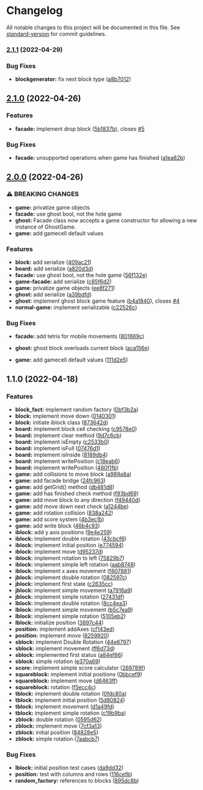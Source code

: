 # Changelog

All notable changes to this project will be documented in this file. See [standard-version](https://github.com/conventional-changelog/standard-version) for commit guidelines.

### [2.1.1](https://github.com/Pablito2020/Tetris/compare/v2.1.0...v2.1.1) (2022-04-29)


### Bug Fixes

* **blockgenerator:** fix next block type ([a8b7012](https://github.com/Pablito2020/Tetris/commit/a8b701223d00c52a10630e395689481a251df0ae))

## [2.1.0](https://github.com/Pablito2020/Tetris/compare/v2.0.0...v2.1.0) (2022-04-26)


### Features

* **facade:** implement drop block ([5b1837b](https://github.com/Pablito2020/Tetris/commit/5b1837b7ebb64c08d781bcc890fbb3f038f1e975)), closes [#5](https://github.com/Pablito2020/Tetris/issues/5)


### Bug Fixes

* **facade:** unsupported operations when game has finished ([a1ea82b](https://github.com/Pablito2020/Tetris/commit/a1ea82b19aa0cd79ffd762322a9416204160737d))

## [2.0.0](https://github.com/Pablito2020/Tetris/compare/v1.1.0...v2.0.0) (2022-04-26)


### ⚠ BREAKING CHANGES

* **game:** privatize game objects
* **facade:** use ghost bool, not the hole game
* **ghost:** Facade class now accepts a game constructor for
allowing a new instance of GhostGame.
* **game:** add gamecell default values

### Features

* **block:** add serialize ([409ac21](https://github.com/Pablito2020/Tetris/commit/409ac21f9c2fa08062c5e103acf110faae24ba2e))
* **board:** add serialize ([a820d3d](https://github.com/Pablito2020/Tetris/commit/a820d3d0f29528382192bf65dafe847377e838ed))
* **facade:** use ghost bool, not the hole game ([56f132e](https://github.com/Pablito2020/Tetris/commit/56f132ebe5724ae1e3b321092c6995a5c5cd6ca5))
* **game-facade:** add serialize ([c85f6d2](https://github.com/Pablito2020/Tetris/commit/c85f6d2c65f01527ce053f4b98c4916838972930))
* **game:** privatize game objects ([ee8f271](https://github.com/Pablito2020/Tetris/commit/ee8f2711aa8107ecdd34814d98479376d7abd786))
* **ghost:** add serialize ([a39bdfd](https://github.com/Pablito2020/Tetris/commit/a39bdfdd9fea45da298741b21ece81d7e91c070d))
* **ghost:** implement ghost block game feature ([b4a1840](https://github.com/Pablito2020/Tetris/commit/b4a18406f2a259f0da4884424ef1cd73b171cd97)), closes [#4](https://github.com/Pablito2020/Tetris/issues/4)
* **normal-game:** implement serializable ([c22526c](https://github.com/Pablito2020/Tetris/commit/c22526c6742eb9b6191d3b8411ddf6fdea529610))


### Bug Fixes

* **facade:** add tetris for mobile movements ([801669c](https://github.com/Pablito2020/Tetris/commit/801669ccbdfc27a0d36acad537a79a0bdd9de7e8))
* **ghost:** ghost block overloads current block ([aca156e](https://github.com/Pablito2020/Tetris/commit/aca156e56b46a0ce5fc12f6889508e0f1037a19b))


* **game:** add gamecell default values ([111d2e5](https://github.com/Pablito2020/Tetris/commit/111d2e5805accfe1ad5004783d3aac063703b725))

## 1.1.0 (2022-04-18)


### Features

* **block_fact:** implement random factory ([0bf3b2a](https://github.com/Pablito2020/Tetris/commit/0bf3b2a77ee073280e78915b3ab948173d4d8dca))
* **block:** implement move down ([0140301](https://github.com/Pablito2020/Tetris/commit/0140301017761e5ebacfdcefb0919f05b06f2f13))
* **block:** initiate iblock class ([873642d](https://github.com/Pablito2020/Tetris/commit/873642d38a3509949a2678c76248cdc60ebea451))
* **board:** implement block cell checking ([c9578e0](https://github.com/Pablito2020/Tetris/commit/c9578e0cfd900efa0d522bdd3e4b763c3c326b14))
* **board:** implement clear method ([9d7c6cb](https://github.com/Pablito2020/Tetris/commit/9d7c6cb6d335edb2b8a0a548b39752755586eca0))
* **board:** implement isEmpty ([c2533b0](https://github.com/Pablito2020/Tetris/commit/c2533b0866fa973aece8608c4df11729e2bc8d2f))
* **board:** implement isFull ([07476d1](https://github.com/Pablito2020/Tetris/commit/07476d1426fb3940f830b16787b9e4509c51b421))
* **board:** implement isInside ([8189db4](https://github.com/Pablito2020/Tetris/commit/8189db473a471576c1a7843d2e3f9474c8939564))
* **board:** implement writePosition ([c18eab6](https://github.com/Pablito2020/Tetris/commit/c18eab6ea9c4341b5345b20cc00681dff52f844c))
* **board:** implement writePosition ([480f1fb](https://github.com/Pablito2020/Tetris/commit/480f1fb2fe408b402ba893b6250e2e3568790d8f))
* **game:** add collisions to move block ([a989a8a](https://github.com/Pablito2020/Tetris/commit/a989a8a401f2728a974d9ecd775ee701d7a90d43))
* **game:** add facade bridge ([24fc963](https://github.com/Pablito2020/Tetris/commit/24fc9637eff606ed7c036878536356e7f3c9acc6))
* **game:** add getGrid() method ([db481d8](https://github.com/Pablito2020/Tetris/commit/db481d85cc9efb9396e40eda42858f40dc42c25e))
* **game:** add has finished check method ([f93bd69](https://github.com/Pablito2020/Tetris/commit/f93bd690ca3f5ded30ce112fb95112e8e2b5a9bb))
* **game:** add move block to any direction ([f49440d](https://github.com/Pablito2020/Tetris/commit/f49440d09d24970420caef1699c3ee6d6029c2b1))
* **game:** add move down next check ([a1244be](https://github.com/Pablito2020/Tetris/commit/a1244be5bc5a11c75c33f01932086b1b1ea4974c))
* **game:** add rotation collision ([838a242](https://github.com/Pablito2020/Tetris/commit/838a242753e87c035484799a37c4f88cb0c8530e))
* **game:** add score system ([4b3ec1b](https://github.com/Pablito2020/Tetris/commit/4b3ec1b1a785eef2075e2d971f9510beefec9a44))
* **game:** add write block ([46b4c93](https://github.com/Pablito2020/Tetris/commit/46b4c939c49a4711815f837049db33fea0ef7b22))
* **iblock:** add y axis positions ([9e4e259](https://github.com/Pablito2020/Tetris/commit/9e4e259a8096700f93900314fe299ae488d3110a))
* **iblock:** implement double rotation ([43cbcf6](https://github.com/Pablito2020/Tetris/commit/43cbcf6e86aafa77494e60c10b991f5f71393119))
* **iblock:** implement initial position ([e774594](https://github.com/Pablito2020/Tetris/commit/e774594ac9257e479d54697e9fa76838cf920cb4))
* **iblock:** implement move ([d95237d](https://github.com/Pablito2020/Tetris/commit/d95237d0e47da12d89d0be5b2d0069ffcbc7e298))
* **iblock:** implement rotation to left ([75829b7](https://github.com/Pablito2020/Tetris/commit/75829b79b42d5866898bb855f09eafaaac5e3fef))
* **iblock:** implement simple left rotation ([aab8748](https://github.com/Pablito2020/Tetris/commit/aab8748ba8bf9097a6248cfa01a93e6fb2431a90))
* **iblock:** implement x axes movement ([f807881](https://github.com/Pablito2020/Tetris/commit/f807881f4e2e34e0d4cdf407200d5c31fc8ab900))
* **jblock:** implement double rotation ([082597c](https://github.com/Pablito2020/Tetris/commit/082597c591c2dc1217c9af06f4115089879d6e98))
* **jblock:** implement first state ([c2635cc](https://github.com/Pablito2020/Tetris/commit/c2635cc88e934d0e90eca2375df8cdd65d850878))
* **jblock:** implement simple movement ([a7916a9](https://github.com/Pablito2020/Tetris/commit/a7916a933684e85eff2ad4e9f679bd19fbb00085))
* **jblock:** implement simple rotation ([27431df](https://github.com/Pablito2020/Tetris/commit/27431dfde56a7ea68136bec8bb179595c1450488))
* **lblock:** implement double rotation ([8cc4ea3](https://github.com/Pablito2020/Tetris/commit/8cc4ea3f8a5e98f00b197bd3d49e5fad5e463f7c))
* **lblock:** implement simple movement ([b5c7ea9](https://github.com/Pablito2020/Tetris/commit/b5c7ea9d6c7ae386184d269d4029e7cf9421843a))
* **lblock:** implement simple rotation ([5105eb2](https://github.com/Pablito2020/Tetris/commit/5105eb271eecb6aa2a920c9fe1df1464455f2eb5))
* **lblock:** initialize position ([3897c44](https://github.com/Pablito2020/Tetris/commit/3897c44a6ce8eb9c4f2c0b49326ecd73837f9a96))
* **position:** implement addAxes ([cf143ed](https://github.com/Pablito2020/Tetris/commit/cf143ed23c15cace58c84d883fdfff1e08232fd2))
* **position:** implement move ([6259920](https://github.com/Pablito2020/Tetris/commit/625992034aa65c28694088f4babc0ed17ceb4bc3))
* **sblock:** implement Double Rotation ([44e6797](https://github.com/Pablito2020/Tetris/commit/44e6797d2066c3699ee89c2b80b719202c05ea03))
* **sblock:** implement movement ([ff6d73d](https://github.com/Pablito2020/Tetris/commit/ff6d73d9e5c0d58ae8b10d5bcd2648e1b11f3c9c))
* **sblock:** implemented first status ([a84ef86](https://github.com/Pablito2020/Tetris/commit/a84ef86c3217ff472c73d83cb9886e19827e6542))
* **sblock:** simple rotation ([e370a69](https://github.com/Pablito2020/Tetris/commit/e370a691a9f95678d8af7eccfff7b36c5a7eee8c))
* **score:** implement simple score calculator ([269789f](https://github.com/Pablito2020/Tetris/commit/269789fe3481f6b78b50b6aefd530c09b1c69f4e))
* **squareblock:** implement initial positions ([0bbcef9](https://github.com/Pablito2020/Tetris/commit/0bbcef9b896206a8cf7f74dae56155abb204616d))
* **squareblock:** implement move ([d6463ff](https://github.com/Pablito2020/Tetris/commit/d6463ffc5056f5362678b69ba9bbc7e910908ff4))
* **squareblock:** rotation ([f5ecc4c](https://github.com/Pablito2020/Tetris/commit/f5ecc4c4debab22d9edeae45752a6c99836ec70b))
* **tblock:** implement double rotation ([0fdc80a](https://github.com/Pablito2020/Tetris/commit/0fdc80a0d6f1254fff22b8ff82de9cf6c06a1615))
* **tblock:** implement initial position ([5d80824](https://github.com/Pablito2020/Tetris/commit/5d80824d6a586f84c46b4e7660fbc572b1fc5afd))
* **tblock:** implement movement ([d1a49fd](https://github.com/Pablito2020/Tetris/commit/d1a49fde562a2c41dcd76c8f568d17ad6856849a))
* **tblock:** implement simple rotation ([c19b9ba](https://github.com/Pablito2020/Tetris/commit/c19b9ba5eea1ca0f48037f6df75bdc535422e4ba))
* **zblock:** double rotation ([0595d62](https://github.com/Pablito2020/Tetris/commit/0595d62e99e6806f4ac904e7a6c6334b02b0fa21))
* **zblock:** implement move ([7cf3a13](https://github.com/Pablito2020/Tetris/commit/7cf3a13c4c7ba5b5d840710181e4e1057671d5f5))
* **zblock:** initial position ([84828e5](https://github.com/Pablito2020/Tetris/commit/84828e5bf05cdaec9ad961b10704a98fcac4919e))
* **zblock:** simple rotation ([7aabcb7](https://github.com/Pablito2020/Tetris/commit/7aabcb7873ef74f2ad1cabd488b802937827a472))


### Bug Fixes

* **lblock:** initial position test cases ([da9dd32](https://github.com/Pablito2020/Tetris/commit/da9dd327aefdeb21a5c42c895f968a62328984e4))
* **position:** test with columns and rows ([116cefb](https://github.com/Pablito2020/Tetris/commit/116cefbc633c592a37920c77b3aed46b648bb2ad))
* **random_factory:** references to blocks ([895dc8b](https://github.com/Pablito2020/Tetris/commit/895dc8ba92de458e53317ffb709313d54ba7acce))
